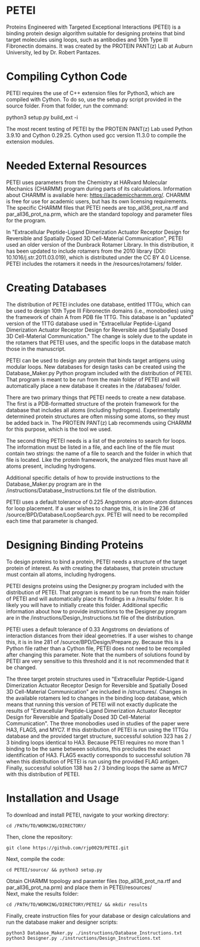 # PETEI
Proteins Engineered with Targeted Exceptional Interactions (PETEI) is a binding protein design algorithm suitable for designing proteins that bind target molecules using loops, such as antibodies and 10th Type III Fibronectin domains. It was created by the PROTEIN PANT(z) Lab at Auburn University, led by Dr. Robert Pantazes.

# Compiling Cython Code
PETEI requires the use of C++ extension files for Python3, which are compiled with Cython. To do so, use the setup.py script provided in the source folder. From that folder, run the command:

python3 setup.py build_ext -i

The most recent testing of PETEI by the PROTEIN PANT(z) Lab used Python 3.9.10 and Cython 0.29.25. Cython used gcc version 11.3.0 to compile the extension modules.

# Needed External Resources
PETEI uses parameters from the Chemistry at HARvard Molecular Mechanics (CHARMM) program during parts of its calculations. Information about CHARMM is available here: https://academiccharmm.org/. CHARMM is free for use for academic users, but has its own licensing requirements.
The specific CHARMM files that PETEI needs are top_all36_prot_na.rtf and par_all36_prot_na.prm, which are the standard topology and parameter files for the program.

In "Extracellular Peptide-Ligand Dimerization Actuator Receptor Design for Reversible and Spatially Dosed 3D Cell-Material Communication", PETEI used an older version of the Dunbrack Rotamer Library. In this distribution, it has been updated to include rotamers from the 2010 library (DOI: 10.1016/j.str.2011.03.019), which is distributed under the CC BY 4.0 License. PETEI includes the rotamers it needs in the /resources/rotamers/ folder.

# Creating Databases
The distribution of PETEI includes one database, entitled 1TTGu, which can be used to design 10th Type III Fibronectin domains (i.e., monobodies) using the framework of chain A from PDB file 1TTG. This database is an "updated" version of the 1TTG database used in "Extracellular Peptide-Ligand Dimerization Actuator Receptor Design for Reversible and Spatially Dosed 3D Cell-Material Communication." The change is solely due to the update in the rotamers that PETEI uses, and the specific loops in the database match those in the manuscript.

PETEI can be used to design any protein that binds target antigens using modular loops. New databases for design tasks can be created using the Database_Maker.py Python program included with the distribution of PETEI. That program is meant to be run from the main folder of PETEI and will automatically place a new database it creates in the /databases/ folder.

There are two primary things that PETEI needs to create a new database. The first is a PDB-formatted structure of the protein framework for the database that includes all atoms (including hydrogens). Experimentally determined protein structures are often missing some atoms, so they must be added back in. The PROTEIN PANT(z) Lab recommends using CHARMM for this purpose, which is the tool we used.

The second thing PETEI needs is a list of the proteins to search for loops. The information must be listed in a file, and each line of the file must contain two strings: the name of a file to search and the folder in which that file is located. Like the protein framework, the analyzed files must have all atoms present, including hydrogens. 

Additional specific details of how to provide instructions to the Database_Maker.py program are in the /instructions/Database_Instructions.txt file of the distribution.

PETEI uses a default tolerance of 0.225 Angstroms on atom-atom distances for loop placement. If a user wishes to change this, it is in line 236 of /source/BPD/Database/LoopSearch.pyx. PETEI will need to be recompiled each time that parameter is changed.

# Designing Binding Proteins
To design proteins to bind a protein, PETEI needs a structure of the target protein of interest. As with creating the databases, that protein structure must contain all atoms, including hydrogens. 

PETEI designs proteins using the Designer.py program included with the distribution of PETEI. That program is meant to be run from the main folder of PETEI and will automatically place its findings in a /results/ folder. It is likely you will have to initially create this folder. Additional specific information about how to provide instructions to the Designer.py program are in the /instructions/Design_Instructions.txt file of the distribution.

PETEI uses a default tolerance of 0.33 Angstroms on deviations of interaction distances from their ideal geometries. If a user wishes to change this, it is in line 281 of /source/BPD/Design/Prepare.py. Because this is a Python file rather than a Cython file, PETEI does not need to be recompiled after changing this parameter. Note that the numbers of solutions found by PETEI are very sensitive to this threshold and it is not recommended that it be changed.

The three target protein structures used in "Extracellular Peptide-Ligand Dimerization Actuator Receptor Design for Reversible and Spatially Dosed 3D Cell-Material Communication" are included in /structures/. Changes in the available rotamers led to changes in the binding loop database, which means that running this version of PETEI will not exactly duplicate the results of "Extracellular Peptide-Ligand Dimerization Actuator Receptor Design for Reversible and Spatially Dosed 3D Cell-Material Communication". The three monobodies used in studies of the paper were HA3, FLAG5, and MYC7. If this distribution of PETEI is run using the 1TTGu database and the provided target structure, successful solution 323 has 2 / 3 binding loops identical to HA3. Because PETEI requires no more than 1 binding to be the same between solutions, this precludes the exact identification of HA3. FLAG5 exactly corresponds to successful solution 78 when this distribution of PETEI is run using the provided FLAG antigen. Finally, successful solution 138 has 2 / 3 binding loops the same as MYC7 with this distribution of PETEI. 

# Installation and Usage
To download and install PETEI, navigate to your working directory:
```
cd /PATH/TO/WORKING/DIRECTORY/
```
Then, clone the repository: 
```
git clone https://github.com/rjp0029/PETEI.git
```
Next, compile the code:
``` 
cd PETEI/source/ && python3 setup.py
```
Obtain CHARMM topology and paramter files (top_all36_prot_na.rtf and par_all36_prot_na.prm) and place them in PETEI/resources/\
Next, make the results folder:
```
cd /PATH/TO/WORKING/DIRECTORY/PETEI/ && mkdir results
```
Finally, create instruction files for your database or design calculations and run the database maker and designer scripts:
```
python3 Database_Maker.py ./instructions/Database_Instructions.txt
python3 Designer.py ./instructions/Design_Instructions.txt
```
